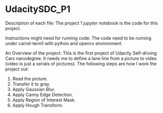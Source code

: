 # UdacitySDC_P1
Description of each file:
The project 1 jupyter notebook is the code for this project.

Instructions might need for running code:
The code need to be running under carnd-term1 with python and opencv environment.

An Overview of the project:
This is the first project of Udacity Self-driving Cars nanodegree. It needs me to define a lane line from a picture to video (video is just a serials of pictures). The following steps are how I work the project out:
1. Read the picture.
2. Transfer it to gray.
3. Apply Gaussian Blur.
4. Apply Canny Edge Detection.
5. Apply Region of Interest Mask.
6. Apply Hough Transform.


